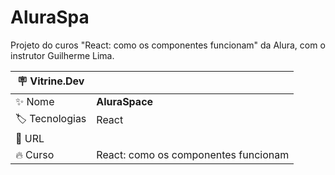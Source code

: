 # AluraSpa

Projeto do curos "React: como os componentes funcionam" da Alura, com o instrutor Guilherme Lima.

| :placard: Vitrine.Dev |     |
| -------------  | --- |
| :sparkles: Nome        | **AluraSpace**
| :label: Tecnologias | React
| :rocket: URL         | 
| :fire: Curso     | React: como os componentes funcionam

<!-- Inserir imagem com a #vitrinedev ao final do link -->

